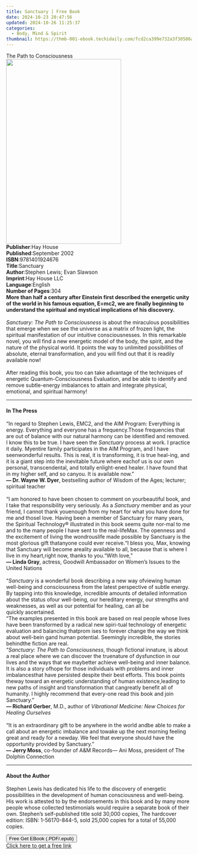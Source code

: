 ```yaml
---
title: Sanctuary | Free Book
date: 2024-10-23 20:47:56
updated: 2024-10-26 11:25:37
categories:
  - Body, Mind & Spirit
thumbnail: https://thmb-001-ebook.techidaily.com/fcd2ca399e732a3f30586a94b2fab188f0a9108446879fa40042bd77a7d33911.jpg
---
```

<main id="book-container">
  <div class="flex flex-col">
    <div class="book-brief flex-1 py-6 px-4 sm:p-6 md:py-10 md:px-8">
      <!-- brief-->
      <div class="book-brief-main">The Path to Consciousness</div>
    </div>
    <div
      class="book-meta-info flex-1 grid gap-4 col-start-1 col-end-3 row-start-1 sm:mb-6 sm:grid-cols-4 lg:gap-6 lg:col-start-2 lg:row-end-6 lg:row-span-6 lg:mb-0"
    >
      <div
        class="book-meta-info-left place-content-center mt-4 p-4 text-sm leading-6 col-start-2 col-span-2 dark:text-slate-400"
      >
        <img
          class="w-full h-500 object-cover rounded-lg sm:h-255 sm:col-span-2 lg:col-span-full"
          src="https://img-001-ebook.techidaily.com/3c79393b750a2c05a51d86436608c9c0ec7935c5a32d2e28816ab23c35b09405.jpg"
          alt=""
          width="312"
          height="500"
        />
      </div>
      <div
        class="book-meta-info-right mt-2 col-start-1 row-start-2 col-span-3 self-center"
      >
        <!-- meta data  -->
        <div class="flex flex-col px-4 md:px-8">
          <div class="flex-1">
            <strong>Publisher</strong>:<span class="px-2">Hay House</span>
          </div>
          <div class="flex-1">
            <strong>Published</strong>:<span class="px-2">September 2002</span>
          </div>
          <div class="flex-1">
            <strong>ISBN</strong>:<span class="px-2">9781401924676</span>
          </div>
          <div class="flex-1">
            <strong>Title</strong>:<span class="px-2">Sanctuary</span>
          </div>
          <div class="flex-1">
            <strong>Author</strong>:<span class="px-2"
              >Stephen Lewis; Evan Slawson</span
            >
          </div>
          <div class="flex-1">
            <strong>Imprint</strong>:<span class="px-2">Hay House LLC</span>
          </div>
          <div class="flex-1">
            <strong>Language</strong>:<span class="px-2">English</span>
          </div>
          <div class="flex-1">
            <strong>Number of Pages</strong>:<span class="px-2">304</span>
          </div>
        </div>
      </div>
    </div>
    <div class="book-description flex-1 py-6 px-4 sm:p-6 md:py-10 md:px-8">
      <div class="book-description-main">
        <div accordion-content="" id="description">
          <b
            >More than half a century after Einstein first described the
            energetic unity of the world in his famous equation, E=mc2, we are
            finally beginning to understand the spiritual and mystical
            implications of his discovery. <br /></b
          ><br /><i>Sanctuary: The Path to Consciousness</i> is about the
          miraculous possibilities that emerge when we see the universe as a
          matrix of frozen light, the spiritual manifestation of our intuitive
          consciousnesses. In this remarkable novel, you will find a new
          energetic model of the body, the spirit, and the nature of the
          physical world. It points the way to unlimited possibilities of
          absolute, eternal transformation, and you will find out that it is
          readily available now! <br /><br />After reading this book, you too
          can take advantage of the techniques of energetic
          Quantum-Consciousness Evaluation, and be able to identify and remove
          subtle-energy imbalances to attain and integrate physical, emotional,
          and spiritual harmony!
        </div>
        <div class="accordion-fader"></div>
      </div>
    </div>
    <div class="book-excerpts flex-1 py-6 px-4 sm:p-6 md:py-10 md:px-8">
      <!-- excerpts-->
      <div class="book-excerpts-main">
        <hr />
        <h4 class="placeholder placeholder-heading">
          <span>In The Press</span>
        </h4>
        <p>
          “In regard to Stephen Lewis, EMC2, and the AIM
          Program:&nbsp;Everything is energy. Everything and everyone has a
          frequency.Those frequencies that are out of balance with our natural
          harmony can be identified and removed. I know this to be true.
          I&nbsp;have seen the <i>Sanctuary</i> process at work. I practice it
          daily. Myentire family participates in the AIM Program, and I have
          seenwonderful results. This is real, it is transforming, it is true
          heal-ing, and it is a giant step into the inevitable future where
          eachof us is our own personal, transcendental, and totally
          enlight-ened healer. I have found that in my higher self, and so
          canyou. It is available now.”<br /><b>— Dr. Wayne W. Dyer</b
          >,&nbsp;bestselling author of Wisdom of the Ages; lecturer; spiritual
          teacher<br /><br />“I am honored to have been chosen to comment on
          yourbeautiful book, and I take that responsibility very seriously.
          As&nbsp;a <i>Sanctuary</i> member and as your friend, I cannot thank
          youenough from my heart for what you have done for me and thoseI love.
          Having been a member of Sanctuary for many years, the&nbsp;Spiritual
          Technology®&nbsp;illustrated in this book seems quite nor-mal to me
          and to the many people I have sent to the real-lifeMax. The openness
          and the excitement of living the wondrouslife made possible by
          Sanctuary is the most glorious gift thatanyone could ever receive.“I
          bless you, Max, knowing that Sanctuary will become areality available
          to all, because that is where I live in my heart,right now, thanks to
          you.“With love,”<br /><b>— Linda Gray</b>,&nbsp;actress, Goodwill
          Ambassador on Women’s Issues to the United Nations<br /><br />“<i
            >Sanctuary </i
          >is a wonderful book describing a new way ofviewing human well-being
          and consciousness from the latest&nbsp;perspective of subtle energy.
          By tapping into this knowledge,&nbsp;incredible amounts of detailed
          information about the status ofour well-being, our hereditary energy,
          our strengths and weaknesses, as well as our potential for healing,
          can all be quickly&nbsp;ascertained.<br />“The examples presented in
          this book are based on real people whose lives have been transformed
          by a radical new spiri-tual technology of energetic evaluation and
          balancing thatprom ises to forever change the way we think about
          well-bein gand human potential. Seemingly incredible, the stories
          behindthe fiction are real.<br />“<i
            >Sanctuary: The Path to Consciousness</i
          >, though fictional innature, is about a real place where we can
          discover the truenature of dysfunction in our lives and the ways that
          we maybetter achieve well-being and inner balance. It is also a story
          ofhope for those individuals with problems and inner imbalancesthat
          have persisted despite their best efforts. This book points theway
          toward an energetic understanding of human existence,leading to new
          paths of insight and transformation that cangreatly benefit all of
          humanity. I highly recommend that every-one read this book and join
          Sanctuary.”<br /><b>— Richard Gerber</b>, M.D.,&nbsp;author of
          <i>Vibrational Medicine: New Choices for Healing Ourselves</i
          ><br /><br />“It is an extraordinary gift to be anywhere in the world
          andbe able to make a call about an energetic imbalance and towake up
          the next morning feeling great and ready for a newday. We feel that
          everyone should have the opportunity
          provided&nbsp;by&nbsp;Sanctuary.”<br /><b>— Jerry Moss</b
          >,&nbsp;co-founder of A&amp;M Records— Ani Moss,&nbsp;president of The
          Dolphin Connection
        </p>
      </div>
    </div>
    <div class="book-about-author flex-1 py-6 px-4 sm:p-6 md:py-10 md:px-8">
      <!-- about author-->
      <div class="book-main-author-main">
        <hr />
        <h4 class="placeholder placeholder-heading">
          <span>About the Author</span>
        </h4>
        <p>
          Stephen Lewis has dedicated his life to the discovery of energetic
          possibilities in the development of human consciousness and
          well-being. His work is attested to by the endorsements in this book
          and by many more people whose collected testimonials would require a
          separate book of their own. Stephen’s self-published title sold 30,000
          copies, The hardcover edition: ISBN: 1-56170-844-5, sold 25,000 copies
          for a total of 55,000 copies.
        </p>
      </div>
    </div>
    <div class="book-free-get flex-1 py-6 px-4 sm:p-6 md:py-10 md:px-8">
      <button
        id="btn-free-get"
        class="bg-blue-500 hover:bg-blue-700 text-white font-bold py-2 px-4 rounded"
      >
        Free Get EBook (.PDF/.epub)
      </button>
      <div id="countdown-display" class="px-2 text-lg mt-2"></div>
      <a
        id="free-link"
        class="hidden bg-blue-500 hover:bg-blue-700 text-white font-bold py-2 px-4 rounded"
        href="https://www.ebooks.com/en-us/book/96317207/sanctuary/stephen-lewis/"
        target="_blank"
        >Click here to get a free link</a
      >
    </div>
    <script>
      let countdownTime = 0;
      let countdownInterval = null;
      document
        .getElementById('btn-free-get')
        .addEventListener('click', startCountdown);
      function startCountdown() {
        countdownTime = new Date().getTime() + 60000 * 3;
        countdownInterval = setInterval(updateCountdown, 1000);
        document.getElementById('btn-free-get').disabled = true;
        document
          .getElementById('btn-free-get')
          .classList.add('bg-gray-500', 'cursor-not-allowed');
      }
      function updateCountdown() {
        let currentTime = new Date().getTime();
        let timeLeft = countdownTime - currentTime;
        let secondsLeft = Math.floor(timeLeft / 1000);
        document.getElementById('countdown-display').innerHTML =
          `Remaining time: ${secondsLeft} seconds.`;
        if (secondsLeft <= 0) {
          clearInterval(countdownInterval);
          document.getElementById('btn-free-get').classList.add('hidden');
          document.getElementById('free-link').classList.remove('hidden');
          document.getElementById('countdown-display').innerHTML = '';
        }
      }
    </script>
  </div>
</main>
